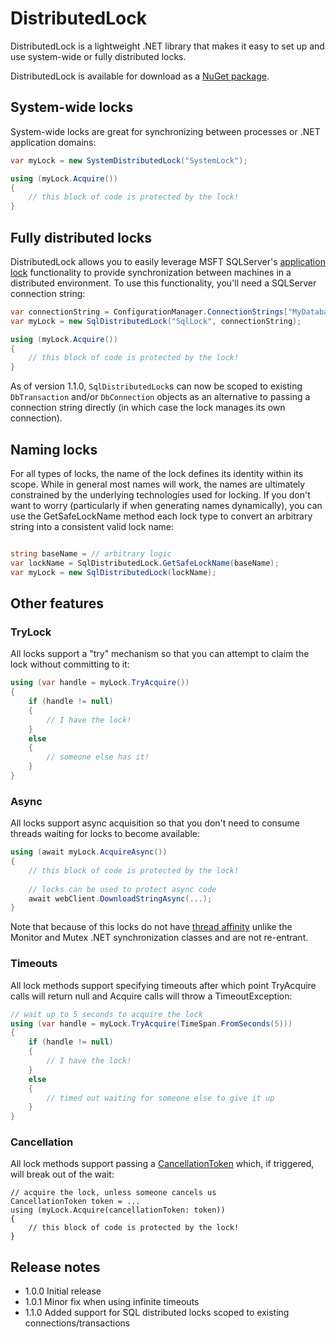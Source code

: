 # DistributedLock

DistributedLock is a lightweight .NET library that makes it easy to set up and use system-wide or fully distributed locks.

DistributedLock is available for download as a [NuGet package](https://www.nuget.org/packages/DistributedLock).

## System-wide locks

System-wide locks are great for synchronizing between processes or .NET application domains:

```C#
var myLock = new SystemDistributedLock("SystemLock");

using (myLock.Acquire())
{
	// this block of code is protected by the lock!
}
```

## Fully distributed locks

DistributedLock allows you to easily leverage MSFT SQLServer's <a href="https://msdn.microsoft.com/en-us/library/ms189823.aspx">application lock</a> functionality to provide synchronization between machines in a distributed environment. To use this functionality, you'll need a SQLServer connection string:

```C#
var connectionString = ConfigurationManager.ConnectionStrings["MyDatabase"].ConnectionString;
var myLock = new SqlDistributedLock("SqlLock", connectionString);

using (myLock.Acquire())
{
	// this block of code is protected by the lock!
}
```

As of version 1.1.0, `SqlDistributedLock`s can now be scoped to existing `DbTransaction` and/or `DbConnection` objects as an alternative to passing a connection string directly (in which case the lock manages its own connection).

## Naming locks

For all types of locks, the name of the lock defines its identity within its scope. While in general most names will work, the names are ultimately constrained by the underlying technologies used for locking. If you don't want to worry (particularly if when generating names dynamically), you can use the GetSafeLockName method each lock type to convert an arbitrary string into a consistent valid lock name:

```C#

string baseName = // arbitrary logic
var lockName = SqlDistributedLock.GetSafeLockName(baseName);
var myLock = new SqlDistributedLock(lockName);
```

## Other features

### TryLock

All locks support a "try" mechanism so that you can attempt to claim the lock without committing to it:

```C#
using (var handle = myLock.TryAcquire())
{
	if (handle != null)
	{
		// I have the lock!
	}
	else
	{
		// someone else has it!
	}
}
```

### Async

All locks support async acquisition so that you don't need to consume threads waiting for locks to become available:

```C#
using (await myLock.AcquireAsync())
{
	// this block of code is protected by the lock!
	
	// locks can be used to protect async code
	await webClient.DownloadStringAsync(...);
}
```

Note that because of this locks do not have <a href="https://msdn.microsoft.com/en-us/library/ms228964%28v=vs.110%29.aspx">thread affinity</a> unlike the Monitor and Mutex .NET synchronization classes and are not re-entrant. 

### Timeouts

All lock methods support specifying timeouts after which point TryAcquire calls will return null and Acquire calls will throw a TimeoutException:

```C#
// wait up to 5 seconds to acquire the lock
using (var handle = myLock.TryAcquire(TimeSpan.FromSeconds(5)))
{
	if (handle != null)
	{
		// I have the lock!
	}
	else
	{
		// timed out waiting for someone else to give it up
	}
}
```

### Cancellation

All lock methods support passing a <a href="https://msdn.microsoft.com/en-us/library/dd997289%28v=vs.110%29.aspx">CancellationToken</a> which, if triggered, will break out of the wait:

```
// acquire the lock, unless someone cancels us
CancellationToken token = ...
using (myLock.Acquire(cancellationToken: token))
{
	// this block of code is protected by the lock!
}
```

## Release notes
- 1.0.0 Initial release
- 1.0.1 Minor fix when using infinite timeouts
- 1.1.0 Added support for SQL distributed locks scoped to existing connections/transactions